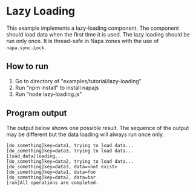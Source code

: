 # Lazy Loading
This example implements a lazy-loading component. The component should load data when the first time it is used. The lazy loading should be run only once. It is thread-safe in Napa zones with the use of `napa.sync.Lock`.

## How to run
1. Go to directory of "examples/tutorial/lazy-loading"
2. Run "npm install" to install napajs
3. Run "node lazy-loading.js"

## Program output
The output below shows one possible result. The sequence of the output may be different but the data loading will always run once only.
```
[do_something]key=data1, trying to load data...
[do_something]key=data3, trying to load data...
[load_data]loading...
[do_something]key=data2, trying to load data...
[do_something]key=data3, data=<not exist>
[do_something]key=data1, data=foo
[do_something]key=data2, data=bar
[run]All operations are completed.
```
